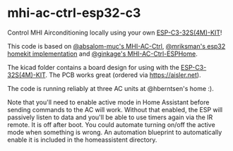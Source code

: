 # mhi-ac-ctrl-esp32-c3
Control MHI Airconditioning locally using your own [ESP-C3-32S(4M)-KIT](https://www.aliexpress.com/item/1005003152986418.html)!

This code is based on [@absalom-muc's MHI-AC-Ctrl](https://github.com/absalom-muc/MHI-AC-Ctrl), [@mriksman's esp32 homekit implementation](https://github.com/mriksman/esp32_homekit_mhi/blob/e4a8a4382b990c8e64463411c47e911d1741d9d1/main/main.c) and [@ginkage's MHI-AC-Ctrl-ESPHome](https://github.com/ginkage/MHI-AC-Ctrl-ESPHome).

The kicad folder contains a board design for using with the [ESP-C3-32S(4M)-KIT](https://www.aliexpress.com/item/1005003152986418.html). The PCB works great (ordered via https://aisler.net).

The code is running reliably at three AC units at @hberntsen's home :).

Note that you'll need to enable active mode in Home Assistant before sending commands to the AC will work. Without that enabled, the ESP will passively listen to data and you'll be able to use timers again via the IR remote. It is off after boot. You could automate turning on/off the active mode when something is wrong. An automation blueprint to automatically enable it is included in the homeassistent directory.

